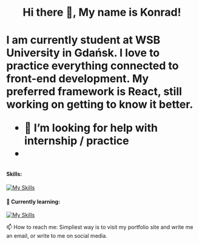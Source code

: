<h1 align="center">Hi there 👋, My name is Konrad!<h1>
I am currently student at WSB University in Gdańsk.
I love to practice everything connected to front-end development. My preferred framework is React, still working on getting to know it better.

- 🤝 I’m looking for help with **internship / practice**
- 
#### Skills: 
[![My Skills](https://skills.thijs.gg/icons?i=js,html,css,react)](https://skills.thijs.gg)

#### 🌱 Currently learning:
[![My Skills](https://skills.thijs.gg/icons?i=nextjs,tailwind)](https://skills.thijs.gg)

📫 How to reach me: Simpliest way is to visit my portfolio site and write me an email, or write to me on social media. 


